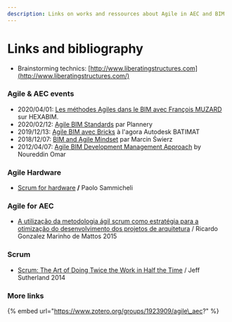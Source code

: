 ```yaml
---
description: Links on works and ressources about Agile in AEC and BIM
---
```


# Links and bibliography

* Brainstorming technics: [http://www.liberatingstructures.com](http://www.liberatingstructures.com/)

### Agile & AEC events

* 2020/04/01: [Les méthodes Agiles dans le BIM avec François MUZARD](https://campus.hexabim.com/bim/Les-m-thodes-Agiles-dans-le-BIM-avec-Fran-ois-MUZARD/) sur HEXABIM.
* 2020/02/12: [Agile BIM Standards](https://www.youtube.com/watch?v=oDnJULbMSy4) par Plannery
* 2019/12/13: [Agile BIM avec Bricks](https://www.youtube.com/watch?v=VpJJFQRIdr4) à l'agora Autodesk BATIMAT
* 2018/12/07: [BIM and Agile Mindset](https://www.youtube.com/watch?v=9DXiMh2I5oI) par Marcin Świerz
* 2012/04/07: [Agile BIM Development Management Approach](https://www.youtube.com/watch?v=C7ojOGo_9JY) by Noureddin Omar

### Agile Hardware

* [Scrum for hardware](https://leanpub.com/Scrum-for-Hardware) **/** Paolo Sammicheli

### Agile for AEC 

* [A utilização da metodologia ágil scrum como estratégia para a otimização do desenvolvimento dos projetos de arquitetura](https://issuu.com/ricardomarinhodemattos/docs/a_utiliza____o_da_metodologia___gil) / Ricardo Gonzalez Marinho de Mattos 2015

### Scrum

* [Scrum: The Art of Doing Twice the Work in Half the Time](https://www.amazon.fr/Scrum-Doing-Twice-Work-Half/dp/038534645X) / Jeff Sutherland 2014 

### More links

{% embed url="https://www.zotero.org/groups/1923909/agile\_aec?" %}




